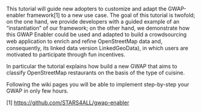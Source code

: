 
This tutorial will guide new adopters to customize and adapt the GWAP-enabler framework[1] to a new use case. 
The goal of this tutorial is twofold; on the one hand, we provide developers with a guided example of an “instantiation” of our framework; on the other hand, we demonstrate how this GWAP Enabler could be used and adapted to build a crowdsourcing web application to enrich and reﬁne OpenStreetMap data and, consequently, its linked data version LinkedGeoData), in which users are motivated to participate through fun incentives.

In particular the tutorial explains how build a new GWAP that aims to classify OpenStreetMap restaurants on the basis of the type of cuisine.

Following the wiki pages you will be able to implement step-by-step your GWAP in only few hours.

[1] https://github.com/STARS4ALL/gwap-enabler

